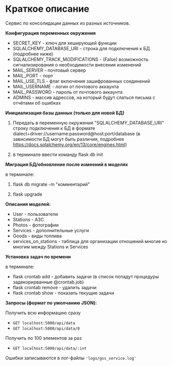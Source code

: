 # Краткое описание

Сервис по консолидации данных из разных источников.

**Конфигурация переменных окружения**

- SECRET_KEY - ключ для хеширующей функции
- SQLALCHEMY_DATABASE_URI - строка для подключения к БД (подробнее ниже)
- SQLALCHEMY_TRACK_MODIFICATIONS - (False) возможность сигнализирования о необходимости внесения изменений
- MAIL_SERVER - почтовый сервер
- MAIL_PORT - порт
- MAIL_USE_TLS - флаг включения зашифрованных соединений
- MAIL_USERNAME - логин от почтового аккаунта
- MAIL_PASSWORD - пароль от почтового аккаунта
- ADMINS - массив адрессов, на который будут слаться письма с отчётами об ошибках

**Инициализация базы данных (только для новой БД)**

1. Передать в переменную окружения "SQLALCHEMY_DATABASE_URI" строку подключения к БД в формате
dialect+driver://username:password@host:port/database
(в зависимости БД могут быть различия, подробнее https://docs.sqlalchemy.org/en/13/core/engines.html) 

2. в терминале ввести команду flask db init 

**Миграция БД/обновление после измеений в моделях**

в терминале:
1.  flask db migrate -m "комментарий"

2.  flask upgrade

**Описания моделей:**

- User - пользователи
- Stations - АЗС
- Photos - фотографии
- Services - дополнительные услуги
- Goods - виды топлива
- services_on_stations - таблица для организации отношений многие ко многим между Stations и Services

**Установка задач по времени**

в терминале:
- flask crontab add - добавить задачи (в список попадут процедуры задекорирванные @crontab.job)
- flask crontab remove - удалить задачи
- flask crontab show - показать текущие задачи

**Запросы (формат по умолчанию JSON):**

Получить всю информацию сразу
- `GET localhost:5000/api/data`
- `GET localhost:5000/api/data/0`

Получить по 100 элементов за раз
- `GET localhost:5000/api/data/:int`

Ошибки записываются в лог-файлы `'logs/gss_service.log'`




